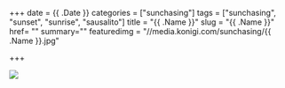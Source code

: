 +++
date = {{ .Date }}
categories = ["sunchasing"]
tags = ["sunchasing", "sunset", "sunrise", "sausalito"]
title = "{{ .Name }}"
slug = "{{ .Name }}"
href= ""
summary=""
featuredimg = "//media.konigi.com/sunchasing/{{ .Name }}.jpg"

+++

<img src="//media.konigi.com/sunchasing/{{ .Name }}.jpg" />
